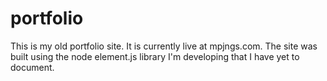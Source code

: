 # portfolio

This is my old portfolio site. It is currently live at mpjngs.com. The site was built using the node
element.js library I'm developing that I have yet to document.
